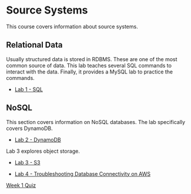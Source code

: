 # Source Systems

This course covers information about source systems.

## Relational Data

Usually structured data is stored in RDBMS. These are one of the most common source of data. This lab teaches several SQL commands to interact with the data. Finally, it provides a MySQL lab to practice the commands.

- [Lab 1 - SQL](labs/lab1/C2_W1_Lab_1_SQL_Solution.md)

## NoSQL

This section covers information on NoSQL databases. The lab specifically covers DynamoDB.

- [Lab 2 - DynamoDB](labs/lab2/C2_W1_Lab_2_DynamoDB_Solution.md)

Lab 3 explores object storage.

- [Lab 3 - S3](labs/lab3/C2_W1_Lab_3_S3_Solution.md)

- [Lab 4 - Troubleshooting Database Connectivity on AWS](labs/lab4/lab4.html)


[Week 1 Quiz](quiz.html)